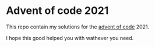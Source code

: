 # Advent of code 2021
This repo contain my solutions for the [advent of code](https://adventofcode.com/) 2021. 

I hope this good helped you with wathever you need.